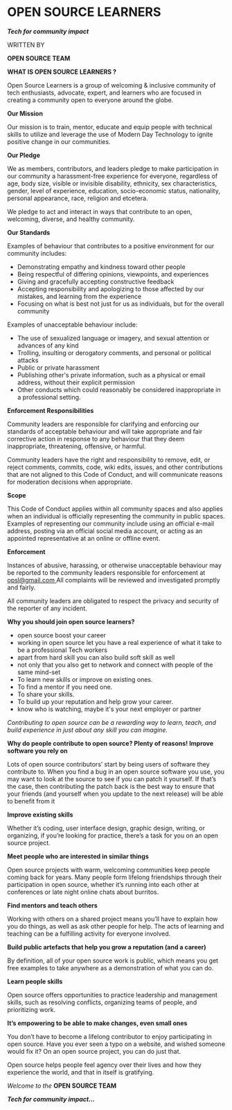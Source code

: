 ﻿
# OPEN SOURCE LEARNERS

***Tech for community impact*** 

WRITTEN BY 

**OPEN SOURCE TEAM** 

**WHAT IS OPEN SOURCE LEARNERS ?** 

Open Source Learners is a group of welcoming & inclusive community of tech enthusiasts, advocate, expert, and learners who are focused in creating a community open to everyone around the globe. 

**Our Mission** 

Our mission is to train, mentor, educate and equip people with technical skills to utilize and leverage the use of Modern Day Technology to ignite positive change in our communities. 

**Our Pledge** 

We as members, contributors, and leaders pledge to make participation in our community a harassment-free experience for everyone, regardless of age, body size, visible or invisible disability, ethnicity, sex characteristics, gender, level of experience, education, socio-economic status, nationality, personal appearance, race, religion and etcetera. 

We pledge to act and interact in ways that contribute to an open, welcoming, diverse, and healthy community. 

**Our Standards** 

Examples of behaviour that contributes to a positive environment for our community includes: 

- Demonstrating empathy and kindness toward other people 
- Being respectful of differing opinions, viewpoints, and experiences 
- Giving and gracefully accepting constructive feedback 
- Accepting responsibility and apologizing to those affected by our mistakes, and learning from the experience 
- Focusing on what is best not just for us as individuals, but for the overall community 

Examples of unacceptable behaviour include: 

- The use of sexualized language or imagery, and sexual attention or advances of any kind 
- Trolling, insulting or derogatory comments, and personal or political attacks 
- Public or private harassment 
- Publishing other's private information, such as a physical or email address, without their explicit permission 
- Other conducts which could reasonably be considered inappropriate in a professional setting. 

**Enforcement Responsibilities** 

Community leaders are responsible for clarifying and enforcing our standards of acceptable behaviour and will take appropriate and fair corrective action in response to any behaviour that they deem inappropriate, threatening, offensive, or harmful. 

Community leaders have the right and responsibility to remove, edit, or reject comments, commits, code, wiki edits, issues, and other contributions that are not aligned to this Code of Conduct, and will communicate reasons for moderation decisions when appropriate. 

**Scope** 

This Code of Conduct applies within all community spaces and also applies when an individual is officially representing the community in public spaces. Examples of representing our community include using an official e-mail address, posting via an official social media account, or acting as an appointed representative at an online or offline event. 

**Enforcement** 

Instances of abusive, harassing, or otherwise unacceptable behaviour may be reported to the community leaders responsible for enforcement at[ opsl@gmail.com ](mailto:opsl@gmail.com)All complaints will be reviewed and investigated promptly and fairly. 

All community leaders are obligated to respect the privacy and security of the reporter of any incident. 

**Why you should join open source learners?**  

- open source boost your career 
- working in open source let you have a real experience of what it take to be a professional Tech workers 
- apart from hard skill you can also build soft skill as well 
- not only that you also get to network and connect with people of the same mind-set 
- To learn new skills or improve on existing ones. 
- To find a mentor if you need one. 
- To share your skills. 
- To build up your reputation and help grow your career. 
- know who is watching, maybe it's your next employer or partner 

*Contributing to open source can be a rewarding way to learn, teach, and build experience in just about any skill you can imagine.* 

**Why do people contribute to open source? Plenty of reasons! Improve software you rely on** 

Lots of open source contributors’ start by being users of software they contribute to. When you find a bug in an open source software you use, you may want to look at the source to see if you can patch it yourself. If that’s the case, then contributing the patch back is the best way to ensure that your friends (and yourself when you update to the next release) will be able to benefit from it

**Improve existing skills** 

Whether it’s coding, user interface design, graphic design, writing, or organizing, if you’re looking for practice, there’s a task for you on an open source project. 

**Meet people who are interested in similar things** 

Open source projects with warm, welcoming communities keep people coming back for years. Many people form lifelong friendships through their participation in open source, whether it’s running into each other at conferences or late night online chats about burritos.

**Find mentors and teach others** 

Working with others on a shared project means you’ll have to explain how you do things, as well as ask other people for help. The acts of learning and teaching can be a fulfilling activity for everyone involved. 

**Build public artefacts that help you grow a reputation (and a career)** 

By definition, all of your open source work is public, which means you get free examples to take anywhere as a demonstration of what you can do. 

**Learn people skills** 

Open  source  offers  opportunities  to  practice  leadership  and  management  skills,  such  as resolving conflicts, organizing teams of people, and prioritizing work.

**It’s empowering to be able to make changes, even small ones** 

You don’t have to become a lifelong contributor to enjoy participating in open source. Have you ever seen a typo on a website, and wished someone would fix it? On an open source project, you can do just that.  

Open source helps people feel agency over their lives and how they experience the world, and that in itself is gratifying. 

*Welcome to the* **OPEN SOURCE TEAM**

***Tech for community impact…*** 




